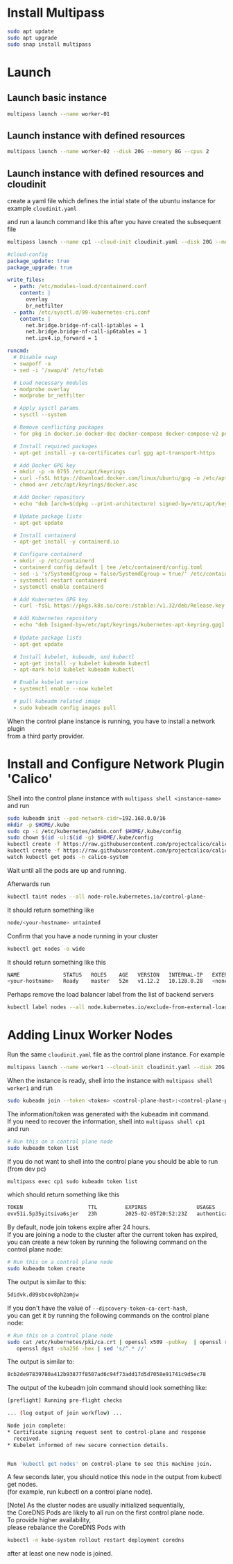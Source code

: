 # Install Multipass

```bash
sudo apt update
sudo apt upgrade
sudo snap install multipass
```

# Launch
## Launch basic instance
```bash
multipass launch --name worker-01
```

## Launch instance with defined resources
```bash
multipass launch --name worker-02 --disk 20G --memory 8G --cpus 2
```

## Launch instance with defined resources and cloudinit
create a yaml file which defines the intial state of the ubuntu instance
for example `cloudinit.yaml`

and run a launch command like this after you have created the subsequent file
```bash
multipass launch --name cp1 --cloud-init cloudinit.yaml --disk 20G --memory 8G --cpus 2
```

```yaml
#cloud-config
package_update: true
package_upgrade: true

write_files:
  - path: /etc/modules-load.d/containerd.conf
    content: |
      overlay
      br_netfilter
  - path: /etc/sysctl.d/99-kubernetes-cri.conf
    content: |
      net.bridge.bridge-nf-call-iptables = 1
      net.bridge.bridge-nf-call-ip6tables = 1
      net.ipv4.ip_forward = 1

runcmd:
  # Disable swap
  - swapoff -a
  - sed -i '/swap/d' /etc/fstab

  # Load necessary modules
  - modprobe overlay
  - modprobe br_netfilter

  # Apply sysctl params
  - sysctl --system

  # Remove conflicting packages
  - for pkg in docker.io docker-doc docker-compose docker-compose-v2 podman-docker containerd runc; do apt-get remove -y $pkg; done

  # Install required packages
  - apt-get install -y ca-certificates curl gpg apt-transport-https

  # Add Docker GPG key
  - mkdir -p -m 0755 /etc/apt/keyrings
  - curl -fsSL https://download.docker.com/linux/ubuntu/gpg -o /etc/apt/keyrings/docker.asc
  - chmod a+r /etc/apt/keyrings/docker.asc

  # Add Docker repository
  - echo "deb [arch=$(dpkg --print-architecture) signed-by=/etc/apt/keyrings/docker.asc] https://download.docker.com/linux/ubuntu $(. /etc/os-release && echo ${UBUNTU_CODENAME:-$VERSION_CODENAME}) stable" | tee /etc/apt/sources.list.d/docker.list

  # Update package lists
  - apt-get update

  # Install containerd
  - apt-get install -y containerd.io

  # Configure containerd
  - mkdir -p /etc/containerd
  - containerd config default | tee /etc/containerd/config.toml
  - sed -i 's/SystemdCgroup = false/SystemdCgroup = true/' /etc/containerd/config.toml
  - systemctl restart containerd
  - systemctl enable containerd

  # Add Kubernetes GPG key
  - curl -fsSL https://pkgs.k8s.io/core:/stable:/v1.32/deb/Release.key | gpg --dearmor -o /etc/apt/keyrings/kubernetes-apt-keyring.gpg

  # Add Kubernetes repository
  - echo "deb [signed-by=/etc/apt/keyrings/kubernetes-apt-keyring.gpg] https://pkgs.k8s.io/core:/stable:/v1.32/deb/ /" | tee /etc/apt/sources.list.d/kubernetes.list
 
  # Update package lists
  - apt-get update

  # Install kubelet, kubeadm, and kubectl
  - apt-get install -y kubelet kubeadm kubectl
  - apt-mark hold kubelet kubeadm kubectl

  # Enable kubelet service
  - systemctl enable --now kubelet

  # pull kubeadm related image
  - sudo kubeadm config images pull
```

When the control plane instance is running, you have to install a network plugin  
from a third party provider.

# Install and Configure Network Plugin 'Calico'

Shell into the control plane instance with `multipass shell <instance-name>` and run

```bash
sudo kubeadm init --pod-network-cidr=192.168.0.0/16
mkdir -p $HOME/.kube
sudo cp -i /etc/kubernetes/admin.conf $HOME/.kube/config
sudo chown $(id -u):$(id -g) $HOME/.kube/config
kubectl create -f https://raw.githubusercontent.com/projectcalico/calico/v3.29.1/manifests/tigera-operator.yaml
kubectl create -f https://raw.githubusercontent.com/projectcalico/calico/v3.29.1/manifests/custom-resources.yaml
watch kubectl get pods -n calico-system
```
Wait until all the pods are up and running.  

Afterwards run 
```bash
kubectl taint nodes --all node-role.kubernetes.io/control-plane-
```
It should return something like
```bash
node/<your-hostname> untainted
```

Confirm that you have a node running in your cluster
```bash
kubectl get nodes -o wide
```
It should return something like this
```bash
NAME              STATUS   ROLES    AGE   VERSION   INTERNAL-IP   EXTERNAL-IP   OS-IMAGE             KERNEL-VERSION    CONTAINER-RUNTIME
<your-hostname>   Ready    master   52m   v1.12.2   10.128.0.28   <none>        Ubuntu 18.04.1 LTS   4.15.0-1023-gcp   docker://18.6.1
```
Perhaps remove the load balancer label from the list of backend servers
```bash
kubectl label nodes --all node.kubernetes.io/exclude-from-external-load-balancers-
```

# Adding Linux Worker Nodes
Run the same `cloudinit.yaml` file as the control plane instance.
For example 
```bash
multipass launch --name worker1 --cloud-init cloudinit.yaml --disk 20G --memory 8G --cpus 2
```
When the instance is ready, shell into the instance with `multipass shell worker1` and run
```bash
sudo kubeadm join --token <token> <control-plane-host>:<control-plane-port> --discovery-token-ca-cert-hash sha256:<hash>
```
The information/token was generated with the kubeadm init command.  
If you need to recover the information, shell into `multipass shell cp1`  
and run 
```bash
# Run this on a control plane node
sudo kubeadm token list
```

If you do not want to shell into the control plane you should be able to run (from dev pc)
```bash
multipass exec cp1 sudo kubeadm token list
```
which should return something like this
```bash
TOKEN                     TTL         EXPIRES                USAGES                   DESCRIPTION               EXTRA GROUPS
evv51i.5p35yitsiva6sjer   23h         2025-02-05T20:52:23Z   authentication,signing   The default bootstrap token generated by 'kubeadm init'.   system:bootstrappers:kubeadm:default-node-token
```

By default, node join tokens expire after 24 hours.  
If you are joining a node to the cluster after the current token has expired, 
you can create a new token by running the following command on the control plane node:
```bash
# Run this on a control plane node
sudo kubeadm token create
```
The output is similar to this:
```bash
5didvk.d09sbcov8ph2amjw
```

If you don't have the value of `--discovery-token-ca-cert-hash`,  
you can get it by running the following commands on the control plane node:

```bash
# Run this on a control plane node
sudo cat /etc/kubernetes/pki/ca.crt | openssl x509 -pubkey  | openssl rsa -pubin -outform der 2>/dev/null | \
   openssl dgst -sha256 -hex | sed 's/^.* //'
```

The output is similar to:
```bash
8cb2de97839780a412b93877f8507ad6c94f73add17d5d7058e91741c9d5ec78
```

The output of the kubeadm join command should look something like:
```bash
[preflight] Running pre-flight checks

... (log output of join workflow) ...

Node join complete:
* Certificate signing request sent to control-plane and response
  received.
* Kubelet informed of new secure connection details.


Run 'kubectl get nodes' on control-plane to see this machine join.
```
A few seconds later, you should notice this node in the output from kubectl get nodes.  
(for example, run kubectl on a control plane node).

[Note]
As the cluster nodes are usually initialized sequentially,  
the CoreDNS Pods are likely to all run on the first control plane node.  
To provide higher availability,  
please rebalance the CoreDNS Pods with 
```bash
kubectl -n kube-system rollout restart deployment coredns 
```
after at least one new node is joined.
